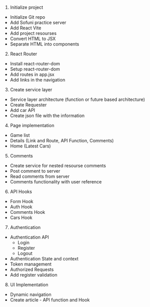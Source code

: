 1. Initialize project
  - Initialize Git repo
  - Add Sofuni practice server
  - Add React Vite
  - Add project resourses
  - Convert HTML to JSX
  - Separate HTML into components

2. React Router
  - Install react-router-dom
  - Setup react-router-dom
  - Add routes in app.jsx
  - Add links in the navigation

3. Create service layer
  - Service layer architecture (function or future based architecture)
  - Create Requester
  - Add car API
  - Create json file with the information

4. Page implementation
  - Game list
  - Details (Link and Route, API Function, Comments)
  - Home (Latest Cars)

5. Comments
  - Create service for nested resourse comments
  - Post comment to server
  - Read comments from server
  - Comments functionality with user reference

6. API Hooks
  - Form Hook
  - Auth Hook
  - Comments Hook
  - Cars Hook

7. Authentication
  - Authentication API
    - Login
    - Register
    - Logout
  - Authentication State and context
  - Token management
  - Authorized Requests
  - Add register validation

8. UI Implementation
  - Dynamic navigation
  - Create article - API function and Hook
 